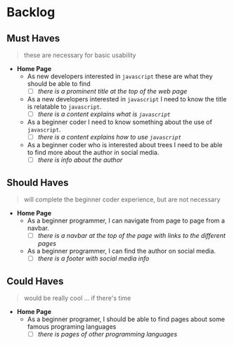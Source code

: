 # Backlog

## Must Haves

> these are necessary for basic usability

- **Home Page**
  - As new developers interested in `javascript` these are what they should be
    able to find
    - [ ] _there is a prominent title at the top of the web page_
  - As a new developers interested in `javascript` I need to know the title is
    relatable to `javascript`.
    - [ ] _there is a content explains what is `javascript`_
  - As a beginner coder I need to know something about the use of `javascript`.
    - [ ] _there is a content explains how to use `javascript`_
  - As a beginner coder who is interested about trees I need to be able to find
    more about the author in social media.
    - [ ] _there is info about the author_

## Should Haves

> will complete the beginner coder experience, but are not necessary

- **Home Page**
  - As a beginner programmer, I can navigate from page to page from a navbar.
    - [ ] _there is a navbar at the top of the page with links to the different
          pages_
  - As a beginner programmer, I can find the author on social media.
    - [ ] _there is a footer with social media info_

## Could Haves

> would be really cool ... if there's time

- **Home Page**
  - As a beginner programer, I should be able to find pages about some famous
    programing languages
    - [ ] _there is pages of other programming languages_
